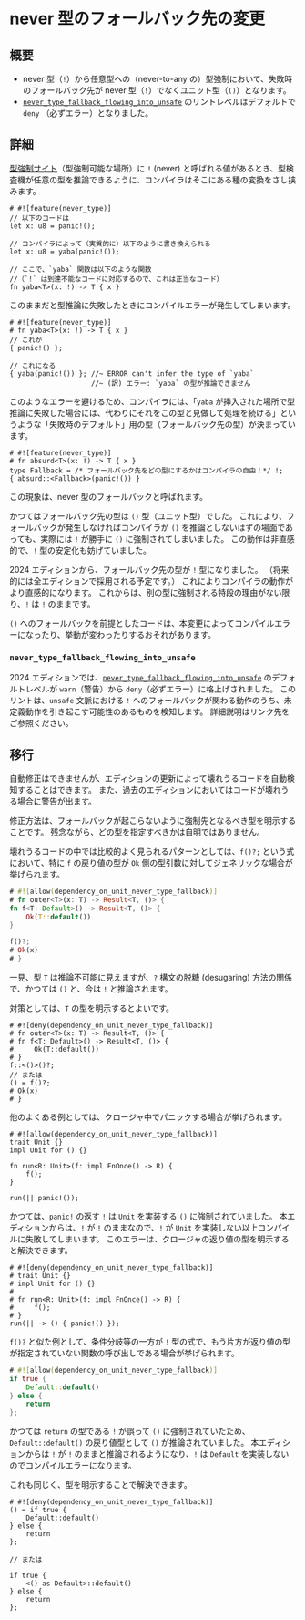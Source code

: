 <!--
# Never type fallback change
-->

# never 型のフォールバック先の変更

<!--
## Summary
-->

## 概要

<!--
- Never type (`!`) to any type ("never-to-any") coercions fall back to never type (`!`) rather than to unit type (`()`).
- The [`never_type_fallback_flowing_into_unsafe`] lint is now `deny` by default.
-->

- never 型（`!`）から任意型への（never-to-any の）型強制において、失敗時のフォールバック先が never 型（`!`）でなくユニット型（`()`）となります。
- [`never_type_fallback_flowing_into_unsafe`] のリントレベルはデフォルトで `deny` （必ずエラー）となりました。

<!--
[`never_type_fallback_flowing_into_unsafe`]: ../../rustc/lints/listing/warn-by-default.html#never-type-fallback-flowing-into-unsafe
-->

[`never_type_fallback_flowing_into_unsafe`]: https://doc.rust-lang.org/rustc/lints/listing/warn-by-default.html#never-type-fallback-flowing-into-unsafe

<!--
## Details
-->

## 詳細

<!--
When the compiler sees a value of type `!` (never) in a [coercion site][], it implicitly inserts a coercion to allow the type checker to infer any type:
-->

[型強制サイト][]（型強制可能な場所）に `!` (never) と呼ばれる値があるとき、型検査機が任意の型を推論できるように、コンパイラはそこにある種の変換をさし挟みます。

<!--
```rust,should_panic
# #![feature(never_type)]
// This:
let x: u8 = panic!();

// ...is (essentially) turned by the compiler into:
let x: u8 = absurd(panic!());

// ...where `absurd` is the following function
// (it's sound because `!` always marks unreachable code):
fn absurd<T>(x: !) -> T { x }
```
-->

```rust,should_panic
# #![feature(never_type)]
// 以下のコードは
let x: u8 = panic!();

// コンパイラによって（実質的に）以下のように書き換えられる
let x: u8 = yaba(panic!());

// ここで、`yaba` 関数は以下のような関数
//（`!` は到達不能なコードに対応するので、これは正当なコード）
fn yaba<T>(x: !) -> T { x }
```

<!--
This can lead to compilation errors if the type cannot be inferred:
-->

このままだと型推論に失敗したときにコンパイルエラーが発生してしまいます。

<!--
```rust,compile_fail,E0282
# #![feature(never_type)]
# fn absurd<T>(x: !) -> T { x }
// This:
{ panic!() };

// ...gets turned into this:
{ absurd(panic!()) }; //~ ERROR can't infer the type of `absurd`
```
-->

```rust,compile_fail,E0282
# #![feature(never_type)]
# fn yaba<T>(x: !) -> T { x }
// これが
{ panic!() };

// これになる
{ yaba(panic!()) }; //~ ERROR can't infer the type of `yaba`
                    //~ (訳) エラー: `yaba` の型が推論できません
```

<!--
To prevent such errors, the compiler remembers where it inserted `absurd` calls, and if it can't infer the type, it uses the fallback type instead:
-->

このようなエラーを避けるため、コンパイラには、「`yaba` が挿入された場所で型推論に失敗した場合には、代わりにそれをこの型と見做して処理を続ける」というような「失敗時のデフォルト」用の型（フォールバック先の型）が決まっています。

<!--
```rust,should_panic
# #![feature(never_type)]
# fn absurd<T>(x: !) -> T { x }
type Fallback = /* An arbitrarily selected type! */ !;
{ absurd::<Fallback>(panic!()) }
```
-->

```rust,should_panic
# #![feature(never_type)]
# fn absurd<T>(x: !) -> T { x }
type Fallback = /* フォールバック先をどの型にするかはコンパイラの自由！*/ !;
{ absurd::<Fallback>(panic!()) }
```

<!--
This is what is known as "never type fallback".
-->

この現象は、never 型のフォールバックと呼ばれます。

<!--
Historically, the fallback type has been `()` (unit).  This caused `!` to spontaneously coerce to `()` even when the compiler would not infer `()` without the fallback.  That was confusing and has prevented the stabilization of the `!` type.
-->

かつてはフォールバック先の型は `()` 型（ユニット型）でした。
これにより、フォールバックが発生しなければコンパイラが `()` を推論としないはずの場面であっても、実際には `!` が勝手に `()` に強制されてしまいました。
この動作は非直感的で、`!` 型の安定化も妨げていました。

<!--
In the 2024 edition, the fallback type is now `!`.  (We plan to make this change across all editions at a later date.)  This makes things work more intuitively.  Now when you pass `!` and there is no reason to coerce it to something else, it is kept as `!`.
-->

2024 エディションから、フォールバック先の型が `!` 型になりました。
（将来的には全エディションで採用される予定です。）
これによりコンパイラの動作がより直感的になります。
これからは、別の型に強制される特段の理由がない限り、`!` は `!` のままです。

<!--
In some cases your code might depend on the fallback type being `()`, so this can cause compilation errors or changes in behavior.
-->

`()` へのフォールバックを前提としたコードは、本変更によってコンパイルエラーになったり、挙動が変わったりするおそれがあります。

<!--
[coercion site]: ../../reference/type-coercions.html#coercion-sites
-->

[型強制サイト]: https://doc.rust-lang.org/reference/type-coercions.html#coercion-sites

### `never_type_fallback_flowing_into_unsafe`

<!--
The default level of the [`never_type_fallback_flowing_into_unsafe`] lint has been raised from `warn` to `deny` in the 2024 Edition. This lint helps detect a particular interaction with the fallback to `!` and `unsafe` code which may lead to undefined behavior. See the link for a complete description.
-->

2024 エディションでは、[`never_type_fallback_flowing_into_unsafe`] のデフォルトレベルが `warn`（警告）から `deny`（必ずエラー）に格上げされました。
このリントは、`unsafe` 文脈における `!` へのフォールバックが関わる動作のうち、未定義動作を引き起こす可能性のあるものを検知します。
詳細説明はリンク先をご参照ください。

<!--
## Migration
-->

## 移行

<!--
There is no automatic fix, but there is automatic detection of code that will be broken by the edition change.  While still on a previous edition you will see warnings if your code will be broken.
-->

自動修正はできませんが、エディションの更新によって壊れうるコードを自動検知することはできます。
また、過去のエディションにおいてはコードが壊れうる場合に警告が出ます。

<!--
The fix is to specify the type explicitly so that the fallback type is not used.  Unfortunately, it might not be trivial to see which type needs to be specified.
-->

修正方法は、フォールバックが起こらないように強制先となるべき型を明示することです。
残念ながら、どの型を指定すべきかは自明ではありません。

<!--
One of the most common patterns broken by this change is using `f()?;` where `f` is generic over the `Ok`-part of the return type:
-->

壊れうるコードの中では比較的よく見られるパターンとしては、`f()?;` という式において、特に `f` の戻り値の型が `Ok` 側の型引数に対してジェネリックな場合が挙げられます。

```rust
# #![allow(dependency_on_unit_never_type_fallback)]
# fn outer<T>(x: T) -> Result<T, ()> {
fn f<T: Default>() -> Result<T, ()> {
    Ok(T::default())
}

f()?;
# Ok(x)
# }
```

<!--
You might think that, in this example, type `T` can't be inferred.  However, due to the current desugaring of the `?` operator, it was inferred as `()`, and it will now be inferred as `!`.
-->

一見、型 `T` は推論不可能に見えますが、`?` 構文の脱糖 (desugaring) 方法の関係で、かつては `()` と、今は `!` と推論されます。

<!--
To fix the issue you need to specify the `T` type explicitly:
-->

対策としては、`T` の型を明示するとよいです。

<!--
```rust,edition2024
# #![deny(dependency_on_unit_never_type_fallback)]
# fn outer<T>(x: T) -> Result<T, ()> {
# fn f<T: Default>() -> Result<T, ()> {
#     Ok(T::default())
# }
f::<()>()?;
// ...or:
() = f()?;
# Ok(x)
# }
```
-->

```rust,edition2024
# #![deny(dependency_on_unit_never_type_fallback)]
# fn outer<T>(x: T) -> Result<T, ()> {
# fn f<T: Default>() -> Result<T, ()> {
#     Ok(T::default())
# }
f::<()>()?;
// または
() = f()?;
# Ok(x)
# }
```

<!--
Another relatively common case is panicking in a closure:
-->

他のよくある例としては、クロージャ中でパニックする場合が挙げられます。

```rust,should_panic
# #![allow(dependency_on_unit_never_type_fallback)]
trait Unit {}
impl Unit for () {}

fn run<R: Unit>(f: impl FnOnce() -> R) {
    f();
}

run(|| panic!());
```

<!--
Previously `!` from the `panic!` coerced to `()` which implements `Unit`.  However now the `!` is kept as `!` so this code fails because `!` doesn't implement `Unit`.  To fix this you can specify the return type of the closure:
-->

かつては、`panic!` の返す `!` は `Unit` を実装する `()` に強制されていました。
本エディションからは、`!` が `!` のままなので、`!` が `Unit` を実装しない以上コンパイルに失敗してしまいます。
このエラーは、クロージャの返り値の型を明示すると解決できます。

```rust,edition2024,should_panic
# #![deny(dependency_on_unit_never_type_fallback)]
# trait Unit {}
# impl Unit for () {}
#
# fn run<R: Unit>(f: impl FnOnce() -> R) {
#     f();
# }
run(|| -> () { panic!() });
```

<!--
A similar case to that of `f()?` can be seen when using a `!`-typed expression in one branch and a function with an unconstrained return type in the other:
-->

`f()?` と似た例として、条件分岐等の一方が `!` 型の式で、もう片方が返り値の型が指定されていない関数の呼び出しである場合が挙げられます。

```rust
# #![allow(dependency_on_unit_never_type_fallback)]
if true {
    Default::default()
} else {
    return
};
```

<!--
Previously `()` was inferred as the return type of `Default::default()` because `!` from `return` was spuriously coerced to `()`.  Now, `!` will be inferred instead causing this code to not compile because `!` does not implement `Default`.
-->

かつては `return` の型である `!` が誤って `()` に強制されていたため、`Default::default()` の戻り値型として `()` が推論されていました。
本エディションからは `!` が `!` のままと推論されるようになり、`!` は `Default` を実装しないのでコンパイルエラーになります。

<!--
Again, this can be fixed by specifying the type explicitly:
-->

これも同じく、型を明示することで解決できます。

<!--
```rust,edition2024
# #![deny(dependency_on_unit_never_type_fallback)]
() = if true {
    Default::default()
} else {
    return
};

// ...or:

if true {
    <() as Default>::default()
} else {
    return
};
```
-->

```rust,edition2024
# #![deny(dependency_on_unit_never_type_fallback)]
() = if true {
    Default::default()
} else {
    return
};

// または

if true {
    <() as Default>::default()
} else {
    return
};
```
